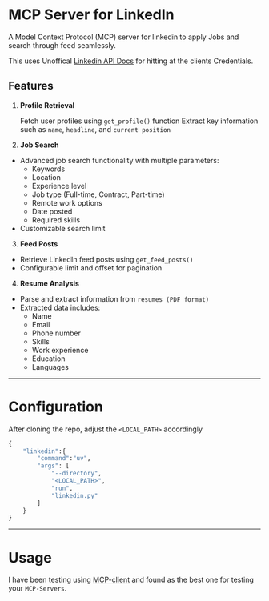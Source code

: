 # MCP Server for LinkedIn

A Model Context Protocol (MCP) server for linkedin to apply Jobs and search through feed seamlessly. 

This uses Unoffical [Linkedin API Docs](https://linkedin-api.readthedocs.io/en/latest/api.html) for hitting at the clients Credentials.

## Features

1. **Profile Retrieval**

    Fetch user profiles using `get_profile()` function
    Extract key information such as `name`, `headline`, and `current position`

2. **Job Search**

  - Advanced job search functionality with multiple parameters:
      - Keywords
      - Location
      - Experience level
      - Job type (Full-time, Contract, Part-time)
      - Remote work options
      - Date posted
      - Required skills
  - Customizable search limit

3. **Feed Posts**

  - Retrieve LinkedIn feed posts using `get_feed_posts()`
  - Configurable limit and offset for pagination
  
4. **Resume Analysis**

  - Parse and extract information from `resumes (PDF format)`
  - Extracted data includes:
      - Name
      - Email
      - Phone number
      - Skills
      - Work experience
      - Education
      - Languages


---

# Configuration

After cloning the repo, adjust the `<LOCAL_PATH>` accordingly

```python
{
    "linkedin":{
        "command":"uv",
        "args": [
            "--directory",
            "<LOCAL_PATH>",
            "run",
            "linkedin.py"
        ]
    }   
}     

```

---

# Usage

I have been testing using [MCP-client](https://github.com/chrishayuk/mcp-cli) and found as the best one for testing your `MCP-Servers`.



